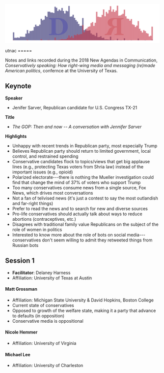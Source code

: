 
<!-- README.md is generated from README.Rmd. Please edit that file -->
<p align="center">
<img src="img/logo.png" />
</p>
utnac
=====

Notes and links recorded during the 2018 New Agendas in Communication, *Conservatively speaking: How right-wing media and messaging (re)made American politics*, confernce at the University of Texas.

Keynote
-------

**Speaker**

-   Jenifer Sarver, Republican candidate for U.S. Congress TX-21

**Title**

-   *The GOP: Then and now -- A conversation with Jennifer Sarver*

**Highlights**

-   Unhappy with recent trends in Republican party, most especially Trump
-   Believes Republican party should return to limited government, local control, and restrained spending
-   Conservative candidates flock to topics/views that get big applause lines (e.g., protecting Texas voters from Shria law) instead of the important issues (e.g., opioid)
-   Polarized electorate---there is nothing the Mueller investigation could find that change the mind of 37% of voters who support Trump
-   Too many conservatives consume news from a single source, Fox News, which drives most conversations
-   Not a fan of telivised news (it's just a contest to say the most outlandish and far-right things)
-   Prefer to read the news and to search for new and diverse sources
-   Pro-life conservatives should actually talk about ways to reduce abortions (contraceptives, etc.)
-   Disagrees with traditional family value Republicans on the subject of the role of women in politics
-   Interested to know more about the role of bots on social media---conservatives don't seem willing to admit they retweeted things from Russian bots

Session 1
---------

-   **Facilitator**: Delaney Harness
-   Affiliation: University of Texas at Austin

#### Matt Grossman

-   Affiliation: Michigan State University & David Hopkins, Boston College
-   Current state of conservatives
-   Opposed to growth of the welfare state, making it a party that advance to defaults (in opposition)
-   Conservative media is oppositional

#### Nicole Hemmer

-   Affiliation: University of Virginia

#### Michael Lee

-   Affiliation: University of Charleston
